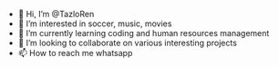 - 👋 Hi, I’m @TazloRen
- 👀 I’m interested in soccer, music, movies
- 🌱 I’m currently learning coding and human resources management
- 💞️ I’m looking to collaborate on various interesting projects
- 📫 How to reach me whatsapp

<!---
TazloRen/TazloRen is a ✨ special ✨ repository because its `README.md` (this file) appears on your GitHub profile.
You can click the Preview link to take a look at your changes.
--->
